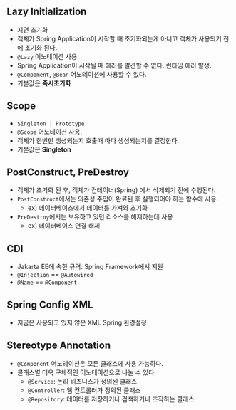## Lazy Initialization

- 지연 초기화
- 객체가 Spring Application이 시작할 때 초기화되는게  아니고 객체가 사용되기 전에 초기화 된다.
- `@Lazy` 어노테이션 사용.
- Spring Application이 시작될 때 에러를 발견할 수 없다. 런타임 에러 발생.
- `@Compoment`, `@Bean` 어노테이션에 사용할 수 있다.
- 기본값은 **즉시초기화**

## Scope

- `Singleton | Prototype`
- `@Scope` 어노테이션 사용.
- 객체가 한번만 생성되는지 호출때 마다 생성되는지를 결정한다.
- 기본값은 **Singleton**

## PostConstruct, PreDestroy

- 객체가 초기화 된 후, 객체가 컨테이너(Spring) 에서 삭제되기 전에 수행된다.
- `PostConstruct`에서는 의존성 주입이 완료된 후 실행되어야 하는 함수에 사용.
  - ex) 데이터베이스에서 데이터를 가져와 초기화
- `PreDestroy`에서는 보유하고 있던 리소스를 해제하는데 사용
  - ex) 데이터베이스 연결 해제

## CDI

- Jakarta EE에 속한 규격. Spring Framework에서 지원
- `@Injection` == `@Autowired`
- `@Name` == `@Component`

## Spring Config XML

- 지금은 사용되고 있지 않은 XML Spring 환경설정

## Stereotype Annotation

- `@Component` 어노테이션은 모든 클래스에 사용 가능하다.
- 클래스별 더욱 구체적인 어노테이션으로 나눌 수 있다.
  - `@Service`: 논리 비즈니스가 정의된 클래스
  - `@Controller`: 웹 컨트롤러가 정의된 클래스
  - `@Repository`: 데이터를 저장하거나 검색하거나 조작하는 클래스
